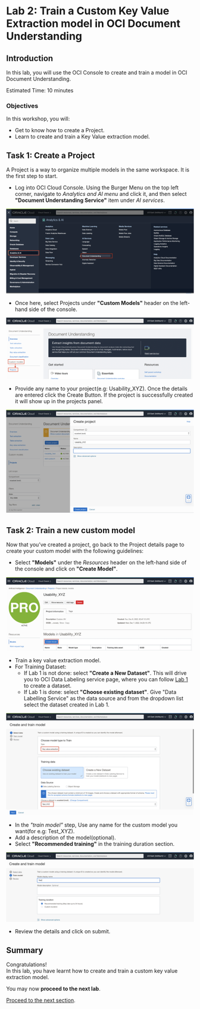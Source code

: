 # Lab 2: Train a Custom Key Value Extraction model in OCI Document Understanding
## Introduction

In this lab, you will use the OCI Console to create and train a model in OCI Document Understanding.

Estimated Time: 10 minutes


### Objectives

In this workshop, you will:

* Get to know how to create a Project. 
* Learn to create and train a Key Value extraction model.

## Task 1: Create a Project 

A Project is a way to organize multiple models in the same workspace. It is the first step to start.

* Log into OCI Cloud Console. Using the Burger Menu on the top left corner, navigate to _Analytics and AI menu_ and click it, and then select **"Document Understanding Service"** item under _AI services_.

![](./images/project1.png)

* Once here, select Projects under **"Custom Models"** header on the left-hand side of the console.

![](./images/project2.png)

* Provide any name to your project(e.g: Usability_XYZ). Once the details are entered click the Create Button. If the project is successfully created it will show up in the projects panel.  

![](./images/project3.png)


## Task 2: Train a new custom model

Now that you’ve created a project, go back to the Project details page to create your custom model with the following guidelines:

* Select **"Models"** under the _Resources_ header on the left-hand side of the console and click on **"Create Model"**.

![](./images/model1.png)

* Train a key value extraction model.
* For Training Dataset:
  * If Lab 1 is not done: select **"Create a New Dataset"**. This will drive you to OCI Data Labeling service page, where you can follow [Lab 1](./lab-01-dataset_creation.md) to create a dataset.
  * If Lab 1 is done: select **"Choose existing dataset"**. Give "Data Labelling Service" as the data source and from the dropdown list select the dataset created in Lab 1.

![](./images/model2.png)

* In the _"train model"_ step, Use any name for the custom model you want(for e.g: Test_XYZ).
* Add a description of the model(optional).
* Select **"Recommended training"** in the training duration section. 

![](./images/model3.png)

* Review the details and click on submit.

## **Summary**

Congratulations! </br>
In this lab, you have learnt how to create and train a custom key value extraction model.

You may now **proceed to the next lab**.

[Proceed to the next section](./lab-03-console.md).
